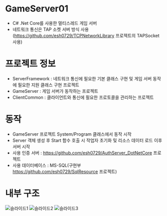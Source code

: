 # GameServer01
- C# .Net Core를 사용한 멀티스레드 게임 서버  
- 네트워크 통신은 TAP 소켓 서버 방식 사용(https://github.com/esh0729/TCPNetworkLibrary 프로젝트의 TAPSocket 사용)  

# 프로젝트 정보
- ServerFramework : 네트워크 통신에 필요한 기본 클래스 구현 및 게임 서버 동작에 필요한 지원 클래스 구현 프로젝트
- GameServer : 게임 서버가 동작하는 프로젝트  
- ClientCommon : 클라이언트와 통신에 필요한 프로토콜을 관리하는 프로젝트  

# 동작
- GameServer 프로젝트 System/Program 클래스에서 동작 시작
- Server 객체 생성 후 Start 함수 호출 시 작업자 초기화 및 리소스 데이터 로드 이후 서버 시작
- 사용 인증 서버 : https://github.com/esh0729/AuthServer_DotNetCore 프로젝트
- 사용 데이터베이스  : MS-SQL(구현부 https://github.com/esh0729/SqlResource 프로젝트)

# 내부 구조
![슬라이드1](https://user-images.githubusercontent.com/100393621/204171418-4d9aec84-1b66-47c4-adc2-79071abf94fb.PNG)
![슬라이드2](https://user-images.githubusercontent.com/100393621/204171423-5ccdd51a-4859-46c7-933c-8627df7c7cc1.PNG)
![슬라이드3](https://user-images.githubusercontent.com/100393621/204171425-f40d918b-10d1-489c-844d-4e84e9d34dc5.PNG)
